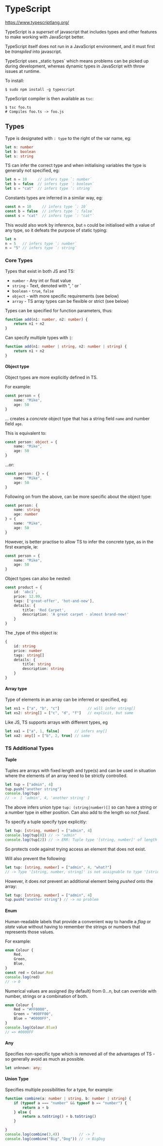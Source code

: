 # TypeScript

https://www.typescriptlang.org/

TypeScript is a _superset_ of javascript that includes types and other features
to make working with JavaScript better.

TypeScript itself does not run in a JavaScript environment, and it must first
be _transpiled_ into javascript.

TypeScript uses _static types` which means problems can be picked up during
development, whereas dynamic types in JavaScript with throw issues at runtime.

To install:

```shell
$ sudo npm install -g typescript
```

TypeScript compiler is then available as `tsc`:

```shell
$ tsc foo.ts
# Compiles foo.ts -> foo.js
```

## Types

Type is designated with `: type` to the right of the var name, eg:

```ts
let n: number
let b: boolean
let s: string
```

TS can infer the correct type and when initialising variables the type is
generally not specified, eg:

```ts
let n = 10     // infers type `: number`
let b = false  // infers type `: boolean`
let s = "cat"  // infers type `: string`
```

Constants types are inferred in a similar way, eg:

```ts
const n = 10     // infers type `: 10`
const b = false  // infers type `: false`
const s = "cat"  // infers type `: "cat"`
```

This would also work by inference, but `n` could be initialised with a value of
any type, so it defeats the purpose of static typing:

```ts
let n
n = 5   // infers type `: number`
n = "5" // infers type `: string`
```

### Core Types 

Types that exist in both JS and TS:

- `number` - Any int or float value
- `string` - Text, denoted with ", ' or `
- `boolean` - `true`, `false`
- `object` - with more specific requirements (see below)
- `array` - TS array types can be flexible or strict (see below)

Types can be specified for function parameters, thus:

```ts
function add(n1: number, n2: number) {
    return n1 + n2
}
```

Can specify multiple types with `|`:

```ts
function add(n1: number | string, n2: number | string) {
    return n1 + n2
}
```

#### Object type

Object types are more explicitly defined in TS.

For example:

```ts
const person = {
    name: "Mike",
    age: 50
}
```

... creates a _concrete_ object type that has a string field `name` and number
field `age`.

This is equivalent to:

```ts
const person: object = {
    name: "Mike",
    age: 50
}
```

...or:

```ts
const person: {} = {
    name: "Mike",
    age: 50
}
```

Following on from the above, can be more specific about the object type:

```ts
const person: {
    name: string
    age: number
} = {
    name: "Mike",
    age: 50
}
```

However, is better practise to allow TS to infer the concrete type, as in the
first example, ie:

```ts
const person = {
    name: "Mike",
    age: 50
}
```

Object types can also be nested:

```ts
const product = {
    id: 'abc1',
    price: 12.99,
    tags: ['great-offer', 'hot-and-new'],
    details: {
        title: 'Red Carpet',
        description: 'A great carpet - almost brand-new!'
    }
}
```

The _type of this object is:

```ts
{
    id: string
    price: number
    tags: string[]
    details: {
        title: string
        description: string
    }
}
```

#### Array type

Type of elements in an array can be inferred or specified, eg:

```ts
let xs1 = ["a", "b", "c"]             // will infer string[]
let xs2: string[] = ["c", "d", "f"]   // explicit, but same  
```

Like JS, TS supports arrays with different types, eg

```ts
let xa1 = ["a", 1, false]       // infers any[]
let xa2: any[] = ["b", 2, true] // same
```

### TS Additional Types

#### Tuple

Tuples are arrays with fixed length and type(s) and can be used in situation 
where the elements of an array need to be strictly controlled.

```ts
let tup = ["admin", 4]
tup.push("another string")
console.log(tup)
// ->  [ 'admin', 4, 'another string' ]
```

The above  infers union type `tup: (string|number)[]` so can have a string or 
a number type in either position. Can also add to the length so not _fixed_.

To specify a tuple specify type explicitly:

```ts
let tup: [string, number] = ["admin", 4]
console.log(tup[0]) // -> "admin"
console.log(tup[2]) // -> ERR: Tuple type '[string, number]' of length '2' has no element at index '2'.
```

So protects code against trying access an element that does not exist. 

Will also prevent the following: 

```ts
let tup: [string, number] = ["admin", 4, "what?"]
// -> Type '[string, number, string]' is not assignable to type '[string, number]'.
```

However, it does _not_ prevent an additional element being _pushed_ onto the 
array:

```ts
let tup: [string, number] = ["admin", 4]
tup.push("another string") // -> no problem
```

#### Enum

Human-readable labels that provide a convenient way to handle a _flag_ or 
_state_ value without having to remember the strings or numbers that represents 
those values.

For example:

```ts
enum Colour {
    Red,
    Green,
    Blue,
}
const red = Colour.Red
console.log(red)
// -> 0
```

Numerical values are assigned (by default) from 0...n, but can override with 
number, strings or a combination of both.

```ts
enum Colour {
    Red = "#FF0000",
    Green = "#00FF00",
    Blue = "#0000FF",
}
console.log(Colour.Blue)
// => #0000FF
```

#### Any

Specifies non-specific type which is removed all of the advantages of TS - so 
generally avoid as much as possible.

```ts
let unknown: any;
```

#### Union Type

Specifies multiple possibilities for a type, for example:

```ts
function combine(a: number | string, b: number | string) {
    if (typeof a === "number" && typeof b == "number") {
        return a + b
    } else {
        return a.toString() + b.toString()
    }

}
console.log(combine(3,4))         // -> 7
console.log(combine("Big","Dog")) // -> BigDog
```
